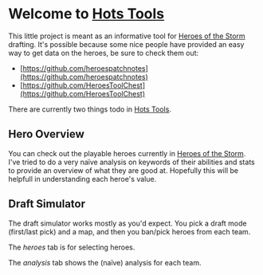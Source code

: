# Welcome to [Hots Tools](https://benjabobs.github.io/HotsTools)

This little project is meant as an informative tool for [Heroes of the Storm](https://heroesofthestorm.com/en-us/) drafting.
It's possible because some nice people have provided an easy way to get data on the heroes, be sure to check them out:

- [https://github.com/heroespatchnotes](https://github.com/heroespatchnotes)
- [https://github.com/HeroesToolChest](https://github.com/HeroesToolChest)

There are currently two things todo in [Hots Tools](https://benjabobs.github.io/HotsTools).

## Hero Overview

You can check out the playable heroes currently in [Heroes of the Storm](https://heroesofthestorm.com/en-us/).
I've tried to do a very naïve analysis on keywords of their abilities and stats to provide an overview of what they are good at.
Hopefully this will be helpfull in understanding each heroe's value.

## Draft Simulator

The draft simulator works mostly as you'd expect.
You pick a draft mode (first/last pick) and a map, and then you ban/pick heroes from each team.

The _heroes_ tab is for selecting heroes.

The _analysis_ tab shows the (naïve) analysis for each team.

